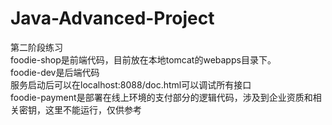 # Java-Advanced-Project
第二阶段练习
<br>
foodie-shop是前端代码，目前放在本地tomcat的webapps目录下。<br>
foodie-dev是后端代码<br>
服务启动后可以在localhost:8088/doc.html可以调试所有接口<br>
foodie-payment是部署在线上环境的支付部分的逻辑代码，涉及到企业资质和相关密钥，这里不能运行，仅供参考

